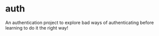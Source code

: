# auth
An authentication project to explore bad ways of authenticating before learning to do it the right way!

